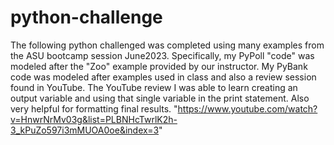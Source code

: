 # python-challenge

The following python challenged was completed using many examples from the ASU bootcamp session June2023.
Specifically, my PyPoll "code" was modeled after the "Zoo" example provided by our instructor. 
My PyBank code was modeled after examples used in class and also a review session found in YouTube. The YouTube review I was able to learn creating an output variable and using that single variable in the print statement. Also very helpful for formatting final results.
"https://www.youtube.com/watch?v=HnwrNrMv03g&list=PLBNHcTwrlK2h-3_kPuZo597i3mMUOA0oe&index=3"